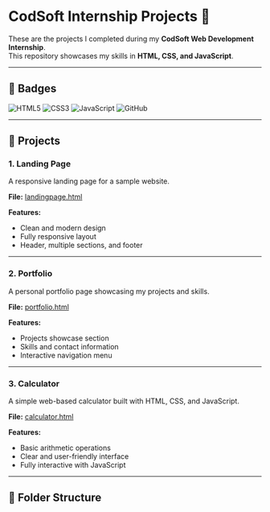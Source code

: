 # CodSoft Internship Projects 🚀

These are the projects I completed during my **CodSoft Web Development Internship**.  
This repository showcases my skills in **HTML, CSS, and JavaScript**.

---

## 🔖 Badges

![HTML5](https://img.shields.io/badge/HTML5-E34F26?style=for-the-badge&logo=html5&logoColor=white)
![CSS3](https://img.shields.io/badge/CSS3-1572B6?style=for-the-badge&logo=css3&logoColor=white)
![JavaScript](https://img.shields.io/badge/JavaScript-F7DF1E?style=for-the-badge&logo=javascript&logoColor=black)
![GitHub](https://img.shields.io/badge/GitHub-181717?style=for-the-badge&logo=github&logoColor=white)

---

## 📝 Projects

### 1. Landing Page
A responsive landing page for a sample website.  

**File:** [landingpage.html](landingpage.html)  

**Features:**
- Clean and modern design
- Fully responsive layout
- Header, multiple sections, and footer

---

### 2. Portfolio
A personal portfolio page showcasing my projects and skills.  

**File:** [portfolio.html](portfolio.html)  

**Features:**
- Projects showcase section
- Skills and contact information
- Interactive navigation menu

---

### 3. Calculator
A simple web-based calculator built with HTML, CSS, and JavaScript.  

**File:** [calculator.html](calculator.html)  

**Features:**
- Basic arithmetic operations
- Clear and user-friendly interface
- Fully interactive with JavaScript

---

## 📂 Folder Structure


